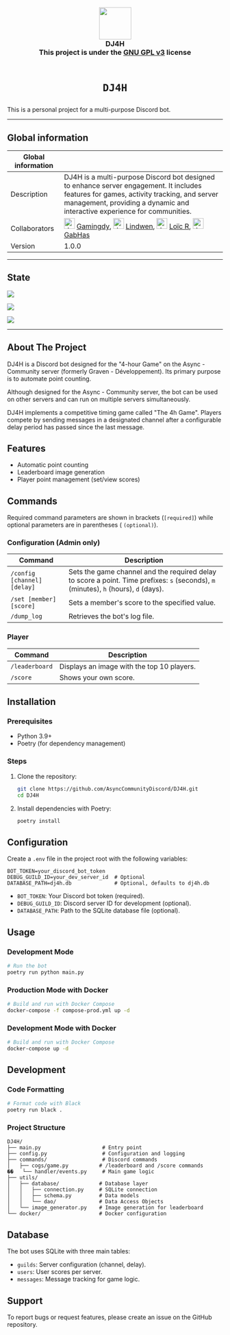 <h3 align="center">
  <img src="https://avatars.githubusercontent.com/u/78621926?s=200&v=4" width="75"><br/>
  DJ4H <br/>
  This project is under the <a href="https://choosealicense.com/licenses/gpl-3.0/">GNU GPL v3</a> license<br/><br/>
</h3>

# <p align="center">`DJ4H`</p>

This is a personal project for a multi-purpose Discord bot.

---

## Global information

| Global information |                                                                                                                                                                                                                                                                                                                                                                                                                                                                                                                                                               |
|--------------------|---------------------------------------------------------------------------------------------------------------------------------------------------------------------------------------------------------------------------------------------------------------------------------------------------------------------------------------------------------------------------------------------------------------------------------------------------------------------------------------------------------------------------------------------------------------|
| Description        | DJ4H is a multi-purpose Discord bot designed to enhance server engagement. It includes features for games, activity tracking, and server management, providing a dynamic and interactive experience for communities.                                                                                                                                                                                                                                                                                                                                          |
| Collaborators      | <img src="https://avatars.githubusercontent.com/u/73261020?v=4" alt="drawing" width="25"/> [Gamingdy](https://github.com/Gamingdy),  <img src="https://avatars.githubusercontent.com/u/34105327?s=64&v=4" alt="drawing" width="25"/> [Lindwen](https://github.com/Lindwen), <img src="https://avatars.githubusercontent.com/u/1571189?s=64&v=4" alt="drawing" width="25"/> [Loïc R](https://github.com/Lramelot),  <img src="https://avatars.githubusercontent.com/u/69684024?s=64&v=4" alt="drawing" width="25"/> [GabHas](https://github.com/TheRealGabHas) |
| Version            | 1.0.0                                                                                                                                                                                                                                                                                                                                                                                                                                                                                                                                                         |

---

## State

![](https://img.shields.io/badge/State-In_production-green?style=for-the-badge)

<!-- Replace with your repository URL -->
![](https://img.shields.io/github/issues/AsyncCommunityDiscord/DJ4H?style=for-the-badge)

<!-- Replace with your repository URL -->
![](https://img.shields.io/github/issues-pr/AsyncCommunityDiscord/DJ4H?style=for-the-badge)

---

## About The Project

DJ4H is a Discord bot designed for the "4-hour Game" on the Async - Community server (formerly Graven - Développement).
Its primary purpose is to automate point counting.

Although designed for the Async - Community server, the bot can be used on other servers and can run on multiple servers
simultaneously.

DJ4H implements a competitive timing game called "The 4h Game". Players compete by sending messages in a designated
channel after a configurable delay period has passed since the last message.

## Features

- Automatic point counting
- Leaderboard image generation
- Player point management (set/view scores)

## Commands

Required command parameters are shown in brackets (`[required]`) while optional parameters are in parentheses (
`(optional)`).

### Configuration (Admin only)

| Command | Description |
| --- | --- |
| `/config [channel] [delay]` | Sets the game channel and the required delay to score a point. Time prefixes: `s` (seconds), `m` (minutes), `h` (hours), `d` (days). |
| `/set [member] [score]` | Sets a member's score to the specified value. |
| `/dump_log` | Retrieves the bot's log file. |

### Player

| Command | Description |
| --- | --- |
| `/leaderboard` | Displays an image with the top 10 players. |
| `/score` | Shows your own score. |

## Installation

### Prerequisites

- Python 3.9+
- Poetry (for dependency management)

### Steps

1. Clone the repository:
   ```bash
   git clone https://github.com/AsyncCommunityDiscord/DJ4H.git
   cd DJ4H
   ```
2. Install dependencies with Poetry:
   ```bash
   poetry install
   ```

## Configuration

Create a `.env` file in the project root with the following variables:

```env
BOT_TOKEN=your_discord_bot_token
DEBUG_GUILD_ID=your_dev_server_id  # Optional
DATABASE_PATH=dj4h.db              # Optional, defaults to dj4h.db
```

- `BOT_TOKEN`: Your Discord bot token (required).
- `DEBUG_GUILD_ID`: Discord server ID for development (optional).
- `DATABASE_PATH`: Path to the SQLite database file (optional).

## Usage

### Development Mode

```bash
# Run the bot
poetry run python main.py
```

### Production Mode with Docker

```bash
# Build and run with Docker Compose
docker-compose -f compose-prod.yml up -d
```

### Development Mode with Docker

```bash
# Build and run with Docker Compose
docker-compose up -d
```

## Development

### Code Formatting

```bash
# Format code with Black
poetry run black .
```

### Project Structure

```
DJ4H/
├── main.py                    # Entry point
├── config.py                  # Configuration and logging
├── commands/                  # Discord commands
│   ├── cogs/game.py          # /leaderboard and /score commands
��   └── handler/events.py     # Main game logic
├── utils/
│   ├── database/             # Database layer
│   │   ├── connection.py     # SQLite connection
│   │   ├── schema.py         # Data models
│   │   └── dao/              # Data Access Objects
│   └── image_generator.py    # Image generation for leaderboard
└── docker/                   # Docker configuration
```

## Database

The bot uses SQLite with three main tables:

- `guilds`: Server configuration (channel, delay).
- `users`: User scores per server.
- `messages`: Message tracking for game logic.

## Support

To report bugs or request features, please create an issue on the GitHub repository.
